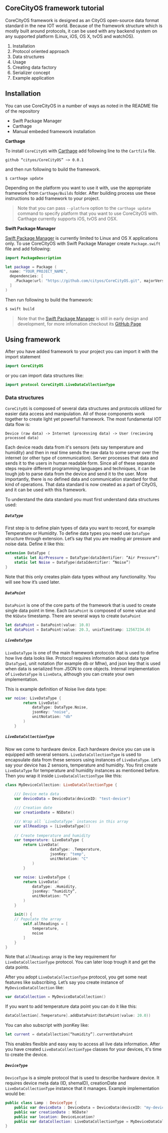 ## CoreCityOS framework tutorial 

CoreCityOS framework is designed as an CityOS open-source data format standard in the new IOT world. Because of the framework structure which is mostly built around protocols, it can be used with any backend system on any supported platform (Linux, iOS, OS X, tvOS and watchOS). 

1. Installation
2. Protocol oriented approach 
3. Data structures
4. Usage
5. Creating data factory 
6. Serializer concept 
7. Example application

## Installation 

You can use CoreCityOS in a number of ways as noted in the README file of the repository

* Swift Package Manager
* Carthage 
* Manual embeded framework installation 

**Carthage**

To install `CoreCityOS` with [Carthage](https://github.com/Carthage/Carthage) add following line to the `Cartfile` file.

```shell
github “cityos/CoreCityOS” ~> 0.0.1
```

and then run following to build the framework. 

```shell
$ carthage update
```

Depending on the platform you want to use it with, use the appropriate framework from `Carthage/Builds` folder. After building process use these instructions to add framework to your project.

> Note that you can pass `--platform` option to the `carthage update` command to specify platform that you want to use CoreCityOS with. Carthage currently supports iOS, tvOS and OSX.

**Swift Package Manager**

[Swift Package Manager](https://github.com/apple/swift-package-manager) is currently limited to Linux and OS X applications only. To use CoreCityOS with Swift Package Manager create `Package.swift` file and add following:

```swift
import PackageDescription

let package = Package (
  name: "YOUR_PROJECT_NAME",
  dependencies: [
    .Package(url: "https://github.com/cityos/CoreCityOS.git", majorVersion: 1),
  ]
)
```
Then run following to build the framework:
```bash
$ swift build
```

> Note that the [Swift Package Manager](https://swift.org/package-manager) is still in early design and development, for more infomation checkout its [GitHub Page](https://github.com/apple/swift-package-manager)

## Using framework 

After you have added framework to your project you can import it with the import statement

```swift
import CoreCityOS
```

or you can import data structures like:

```swift
import protocol CoreCityOS.LiveDataCollectionType
```

### Data structures
`CoreCityOS` is composed of several data structures and protocols utilized for easier data access and manipulation. All of those components work together to create light yet powerfull framework. The most fundamental IOT data flow is:
```
Device (raw data) -> Internet (processing data) -> User (recieving processed data)
```
Each device reads data from it's sensors (lets say temperature and humidity) and then in real time sends the raw data to some server over the internet (or other type of communication). Server processes that data and sends it to the users in human readable form. Since all of these separate steps require different programming languages and techniques, it can be tough job to parse data from the device and send it to the user. More importantly, there is no defined data and communication standard for that kind of operations. That data standard is now created as a part of CityOS, and it can be used with this framework.

To understand the data standard you must first understand data structures used:

##### `DataType`
First step is to define plain types of data you want to record, for example Temperature or Humidity. To define data types you need use `DataType` structure through extension. Let’s say that you are reading air pressure and noise data. Define it like this:

```swift
extension DataType {
	static let AirPressure = DataType(dataIdentifier: “Air Pressure“)
	static let Noise = DataType(dataIdentifier: “Noise”)
}
```

Note that this only creates plain data types without any functionality. You will see how it’s used later.

##### `DataPoint`
`DataPoint` is one of the core parts of the framework that is used to create single data point in time. Each `DataPoint` is composed of some value and the `NSDate` timestamp. There are several ways to create `DataPoint`

```swift
let dataPoint = DataPoint(value: 10.0)
let dataPoint = DataPoint(value: 20.3, unixTimeStamp: 12567234.0)
```
##### `LiveDataType`

`LiveDataType` is one of the main framework protocols that is used to define how live data looks like. Protocol requires information about data type (`DataType`), unit notation (for example db or Mhw), and json key that is used when data is serialized from JSON to core objects. Internal implementation of  `LiveDataType` is `LiveData`, although you can create your own implementation.

This is example definition of Noise live data type:

```swift
var noise: LiveDataType {
        return LiveData(
            dataType: DataType.Noise,
            jsonKey: "noise",
            unitNotation: "db"
        )
    }
```

##### `LiveDataCollectionType`
Now we come to hardware device. Each hardware device you can use is equipped with several sensors. `LiveDataCollectionType` is used to encapsulate data from these sensors using instances of `LiveDataType`. Let’s say your device has 2 sensors, temperature and humidity. You first create `LiveDataType` for temperature and humidity instances as mentioned before. Then you wrap it inside `LiveDataCollectionType` like this:

```swift
class MyDeviceCollection: LiveDataCollectionType {
		
	/// Device meta data
	var deviceData = DeviceData(deviceID: "test-device")

	/// Creation date
	var creationDate = NSDate()

	/// Wrap all `LiveDataType` instances in this array
	var allReadings = [LiveDataType]()
    
	// Create temperature and humidity
	var temperature: LiveDataType {
		return LiveData(
            		dataType: .Temperature,
            		jsonKey: "temp",
            		unitNotation: "C"
        	)
        }
    
	var noise: LiveDataType {
		return LiveData(
			dataType: .Humidity,
			jsonKey: “humidity”,
			unitNotation: “%”
        )
    }
    
    init() {
	// Populate the array
        self.allReadings = [
        	temperature,
        	noise
        ]
    }
}
```

Note that `allReadings` array is the key requirement for `LiveDataCollectionType` protocol. You can later loop trough it and get the data points. 

After you adopt `LiveDataCollectionType` protocol, you get some neat features like subscribing. Let’s say you create instance of `MyDeviceDataCollection` like:

```swift
var dataCollection = MyDeviceDataCollection()
```
If you want to add temperature data point you can do it like this:

```swift
dataCollection[.Temperature].addDataPoint(DataPoint(value: 20.0))
```
You can also subscript with jsonKey like:

```swift
let current = dataCollection[“humidity”].currentDataPoint
```

This enables flexible and easy way to access all live data information. After you have created `LiveDataCollectionType` classes for your devices, it's time to create the device.

##### `DeviceType`
`DeviceType` is a simple protocol that is used to describe hardware device. It requires device meta data (ID, shemaID), creationDate and `LiveDataCollectionType` instance that it manages. Example implementation would be:

```swift
public class Lamp : DeviceType {
    public var deviceData : DeviceData = DeviceData(deviceID: "my-device")
    public var creationDate : NSDate?
    public var location: DeviceLocation?
    public var dataCollection: LiveDataCollectionType = MyDeviceDataCollection()
}
```

